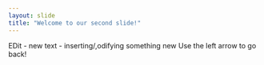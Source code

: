 ```yaml
---
layout: slide
title: "Welcome to our second slide!"
---
```

EDit - new text - inserting/,odifying something new
Use the left arrow to go back!
